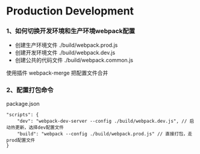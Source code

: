 # Production Development

### 1、如何切换开发环境和生产环境webpack配置

- 创建生产环境文件 ./build/webpack.prod.js
- 创建开发环境文件 ./build/webpack.dev.js
- 创建公共的代码文件 ./build/webpack.common.js

使用插件 webpack-merge 把配置文件合并

### 2、配置打包命令

package.json

```
"scripts": {
    "dev": "webpack-dev-server --config ./build/webpack.dev.js", // 启动热更新，选择dev配置文件
    "build": "webpack --config ./build/webpack.prod.js" // 直接打包，走prod配置文件
}
```